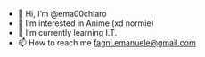 - 👋 Hi, I’m @ema00chiaro
- 👀 I’m interested in Anime (xd normie)
- 🌱 I’m currently learning I.T.
- 📫 How to reach me fagni.emanuele@gmail.com

<!---
ema00chiaro/ema00chiaro is a ✨ special ✨ repository because its `README.md` (this file) appears on your GitHub profile.
You can click the Preview link to take a look at your changes.
--->
